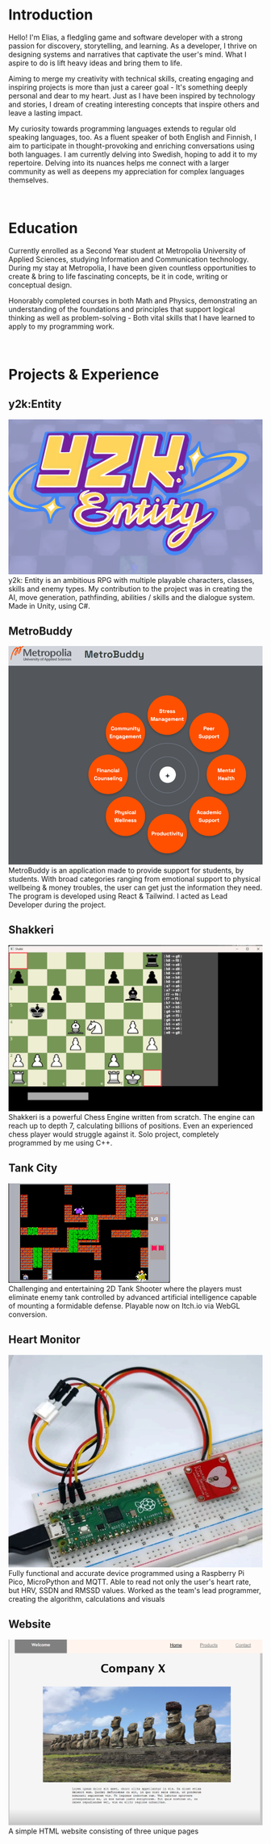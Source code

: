 <div class=texti>
  
<h1> Introduction </h1>

<p>
Hello! I'm Elias, a fledgling game and software developer with a strong passion for discovery, storytelling, and learning. As a developer, I thrive on designing systems and narratives that captivate the user's mind. What I aspire to do is lift heavy ideas and bring them to life. </p>

<p>
Aiming to merge my creativity with technical skills, creating engaging and inspiring projects is more than just a career goal - It's something deeply personal and dear to my heart. Just as I have been inspired by technology and stories, I dream of creating interesting concepts that inspire others and leave a lasting impact. </p>
  
<p>
My curiosity towards programming languages extends to regular old speaking languages, too. As a fluent speaker of both English and Finnish, I aim to participate in thought-provoking and enriching conversations using both languages. I am currently delving into Swedish, hoping to add it to my repertoire. Delving into its nuances helps me connect with a larger community as well as deepens my appreciation for complex languages themselves. </p>

<br>  


<h1> Education </h1>
<p> 
Currently enrolled as a Second Year student at Metropolia University of Applied Sciences, studying Information and Communication technology. During my stay at Metropolia, I have been given countless opportunities to create & bring to life fascinating concepts, be it in code, writing or conceptual design. 
</p>
<p>
Honorably completed courses in both Math and Physics,  demonstrating an understanding of the foundations and principles that support logical thinking as well as problem-solving - Both vital skills that I have learned to apply to my programming work.
</p>
</div>

<br>

<div class="texti">
<h1> Projects & Experience </h1>

<div class="container">

  <div class="Projs">
    <h2>y2k:Entity</h2>
    <a target="_blank" href="https://ssntr.itch.io/y2k-entity">
      <img src="assets\image.png" alt="y2k:Entity">
      <div class="image"></div>
    </a>
    <div class="desc2"> y2k: Entity is an ambitious RPG with multiple playable characters, classes, skills and enemy types. My contribution to the project was in creating the AI, move generation, pathfinding, abilities / skills and the dialogue system. Made in Unity, using C#. </div>
  </div>

  <div class="Projs">
    <h2>MetroBuddy</h2>
    <a target="_blank" href="https://www.youtube.com/watch?v=1EC8pYtVmL8&ab_channel=EliasVaara">
      <img src="assets/Screenshot 2025-05-15 190303.png" alt="MetroBuddy">
      <div class="image"></div>
    </a>
    <div class="desc2"> MetroBuddy is an application made to provide support for students, by students. With broad categories ranging from emotional support to physical wellbeing & money troubles, the user can get just the information they need. The program is developed using React & Tailwind. I acted as Lead Developer during the project.
     </div>
  </div>

  <div class="Projs">
    <h2>Shakkeri</h2>
    <a target="_blank">
      <img src="assets\Screenshot 2025-03-12 175102.png" alt="Shakkeri">
      <div class="image"></div>
    </a>
    <div class="desc2"> Shakkeri is a powerful Chess Engine written from scratch. The engine can reach up to depth 7, calculating billions of positions. Even an experienced chess player would struggle against it. Solo project, completely programmed by me using C++. </div>
  </div>


  <div class="Projs">
    <h2>Tank City</h2>
    <a target="_blank" href="https://eliasvaa.itch.io/tank-city">
      <img src="assets/ezgif-3-d4bb78912f.gif" alt="Tank City">
      <div class="image"></div>
    </a>
    <div class="desc2"> Challenging and entertaining 2D Tank Shooter where the players must eliminate enemy tank controlled by 
      advanced artificial intelligence capable of mounting a formidable defense. Playable now on Itch.io via WebGL conversion. </div>
  </div>

  <div class="Projs">
    <h2>Heart Monitor</h2>
    <img src="assets/20221019153401_pico-with-pulse-sensor.webp" alt="Heart Monitor">
    <div class="desc1"> Fully functional and accurate device programmed using a Raspberry Pi Pico, MicroPython and MQTT. Able to 
      read not only the user's heart rate, but HRV, SSDN and RMSSD values. Worked as the team's lead programmer, creating the algorithm, calculations and visuals</div>
  </div>

  <div class="Projs">
    <h2>Website</h2>
    <a target="_blank" href="https://users.metropolia.fi/~eliasvaa/htmlproj/home.html">
      <img src="assets/chrome_hUTA1tg5Ha.png" alt="HTML Project">
      <div class="image"></div>
    </a>
    <div class="desc2"> A simple HTML website consisting of three unique pages</div>
  </div>
  
</div>
</div>
